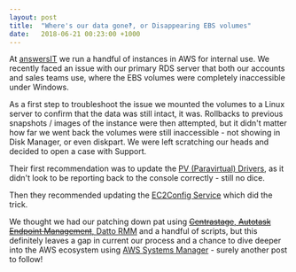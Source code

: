 ```yaml
---
layout: post
title:  "Where's our data gone‽, or Disappearing EBS volumes"
date:   2018-06-21 00:23:00 +1000
---
```

At [answersIT](https://answersit.com.au) we run a handful of instances in AWS for internal use. We recently faced an issue with our primary RDS server that both our accounts and sales teams use, where the EBS volumes were completely inaccessible under Windows.

As a first step to troubleshoot the issue we mounted the volumes to a Linux server to confirm that the data was still intact, it was. Rollbacks to previous snapshots / images of the instance were then attempted, but it didn't matter how far we went back the volumes were still  inaccessible - not showing in Disk Manager, or even diskpart. We were left scratching our heads and decided to open a case with Support.

Their first recommendation was to update the [PV (Paravirtual) Drivers](https://docs.aws.amazon.com/AWSEC2/latest/WindowsGuide/Upgrading_PV_drivers.html), as it didn't look to be reporting back to the console correctly - still no dice.

Then they recommended updating the [EC2Config Service](https://docs.aws.amazon.com/AWSEC2/latest/WindowsGuide/ec2config-service.html) which did the trick.

We thought we had our patching down pat using [~~Centrastage~~, ~~Autotask Endpoint Management~~, Datto RMM](https://www.datto.com/business-management/datto-rmm) and a handful of scripts, but this definitely leaves a gap in current our process and a chance to dive deeper into the AWS ecosystem using [AWS Systems Manager](https://docs.aws.amazon.com/systems-manager/latest/userguide/what-is-systems-manager.html) - surely another post to follow!